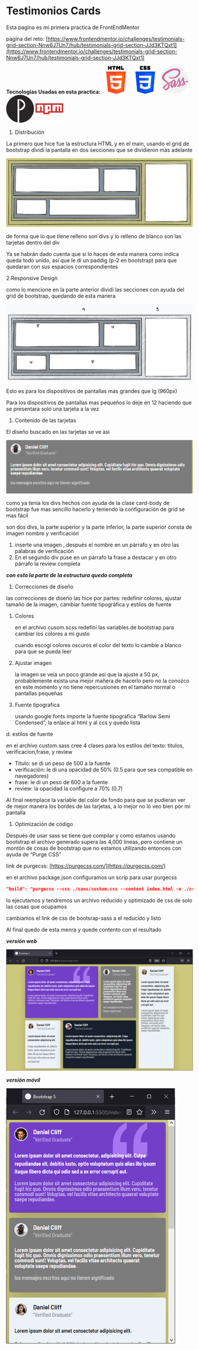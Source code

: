 # Testimonios Cards

Esta pagina es mi primera practica de FrontEndMentor

pagina del reto: [https://www.frontendmentor.io/challenges/testimonials-grid-section-Nnw6J7Un7/hub/testimonials-grid-section-JJd3KTQxt1](https://www.frontendmentor.io/challenges/testimonials-grid-section-Nnw6J7Un7/hub/testimonials-grid-section-JJd3KTQxt1)

**Tecnologías Usadas en esta practica:**
<img src="Testimonios%20Cards%20574607057c624d5e9b538e4e5603d9cc/Untitled.png" alt="html5" width="75"/>
<img src="Testimonios%20Cards%20574607057c624d5e9b538e4e5603d9cc/Untitled%201.png" alt="css" width="75"/>
<img src="Testimonios%20Cards%20574607057c624d5e9b538e4e5603d9cc/Untitled%203.png" alt="sass" width="75"/>
<img src="Testimonios%20Cards%20574607057c624d5e9b538e4e5603d9cc/Untitled%204.png" alt="purgecss" width="75"/>
<img src="Testimonios%20Cards%20574607057c624d5e9b538e4e5603d9cc/Untitled%205.png" alt="npm" width="75"/>

1. Distribución

La primero que hice fue la estructura HTML y en el main, usando el grid de bootstrap dividí la pantalla en dos secciones que se dividieron mas adelante

![Untitled](Testimonios%20Cards%20574607057c624d5e9b538e4e5603d9cc/Untitled%206.png)

de forma que lo que tiene relleno son divs y lo relleno de blanco son las tarjetas dentro del div

Ya se habrán dado cuenta que si lo haces de esta manera como indica queda todo unido, así que le di un paddig (p-2 en bootstrap) para que quedaran con sus espacios correspondientes

2.Responsive Design

como lo mencione en la parte anterior dividi las secciones con ayuda del grid de bootstrap, quedando de esta manera

![Untitled](Testimonios%20Cards%20574607057c624d5e9b538e4e5603d9cc/Untitled%207.png)

Esto es para los dispositivos de pantallas mas grandes que lg (960px)

Para los dispositivos de pantallas mas pequeños lo deje en 12 haciendo que se presentara solo una tarjeta a la vez

1. Contenido de las tarjetas

El diseño buscado en las tarjetas se ve asi

 

![Untitled](Testimonios%20Cards%20574607057c624d5e9b538e4e5603d9cc/Untitled%208.png)

como ya tenia los divs hechos con ayuda de la clase card-body de bootstrap fue mas sencillo hacerlo y teniendo la configuración de grid se mas fácil

son dos divs, la parte superior y la parte inferior, la parte superior consta de imagen nombre y verificación 

1. inserte una imagen <img>, después el nombre en un párrafo y en otro las palabras de verificación
2. En el segundo div puse en un párrafo la frase a destacar y en otro párrafo la review completa

***con esto la parte de la estructura quedo completa***

1. Correcciones de diseño

las correcciones de diseño las hice por partes: redefinir colores, ajustar tamaño de la imagen, cambiar fuente tipográfica y estilos de fuente

1. Colores
    
    en el archivo cusom.scss redefiní las variables de bootstrap para cambiar los colores a mi gusto
    
    cuando escogí colores oscuros el color del texto lo cambie a blanco para que se pueda leer
    
2. Ajustar imagen
    
    la imagen se veía un poco grande asi que la ajuste a 50 px, probablemente exista una mejor mañera de hacerlo pero no la conozco en este momento y no tiene repercusiones en el tamaño normal o pantallas pequeñas 
    
3. Fuente tipografica
    
    usando google fonts importe la fuente tipografica “Barlow Semi Condensed”, la enlace al html y al ccs y quedo lista
    

d. estilos de fuente

en el archivo custom.sass cree 4 clases para los estilos del texto: titulos, verificacion,frase, y review

- Titulo: se di un peso de 500 a la fuente
- verificación: le di una opacidad de 50% (0.5 para que sea compatible en navegadores)
- frase: le di un peso de 600 a la fuente
- review: la opacidad la configure a 70% (0.7)

Al final reemplace la variable del color de fondo para que se pudieran ver de mejor manera los bordes de las tarjetas, a lo mejor no lo veo bien por mi pantalla

1. Optimización de código

Después de usar sass se tiene que compilar y como estamos usando bootstrap el archivo generado supera las 4,000 líneas, pero contiene un montón de cosas de bootstrap que no estamos utilizando entonces con ayuda de “Purge CSS”

link de purgecss: [https://purgecss.com/](https://purgecss.com/)

en el archivo package.json configuramos un scrip para usar purgecss

```json
"build": "purgecss --css ./sass/custom.css --content index.html -o ./css/styles.css"
```

lo ejecutamos y tendremos un archivo reducido y optimizado de css de solo las cosas que ocupamos

cambiamos el link de css de bootsrap-sass a el reducido y listo

 Al final quedo de esta menra  y quede contento con el resultado

***versión web***

![Untitled](Testimonios%20Cards%20574607057c624d5e9b538e4e5603d9cc/Untitled%209.png)

***versión móvil*** 

![Untitled](Testimonios%20Cards%20574607057c624d5e9b538e4e5603d9cc/Untitled%2010.png)
